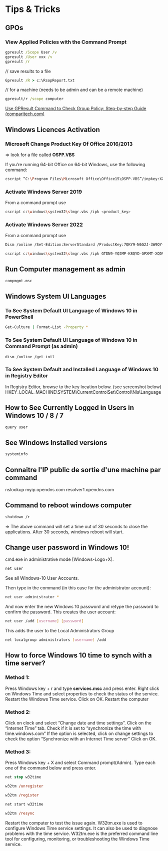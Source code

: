 # Tips & Tricks

## GPOs
### View Applied Policies with the Command Prompt
```cmd
gpresult /Scope User /v
gpresult /User xxx /v
gpresult /r
```
// save results to a file
```cmd
Gpresult /R > c:\RsopReport.txt
```
// for a machine (needs to be admin and can be a remote machine)
```cmd
gpresult/r /scope computer
```
[Use GPResult Command to Check Group Policy: Step-by-step Guide (comparitech.com)](https://www.comparitech.com/net-admin/how-to-use-gpresult-command/#:~:text=GPResult%20Scope%20Command,users%2C%20and%20target%20computer%27s%20settings.)


## Windows Licences Activation
### Microsoft Change Product Key Of Office 2016/2013
=> look for a file called **OSPP.VBS**

If you’re running 64-bit Office on 64-bit Windows, use the following command:
```sh
cscript “C:\Program Files\Microsoft Office\Office15\OSPP.VBS”/inpkey:XXXXX-XXXXX-XXXXX-XXXXX-XXXXX
```
### Activate Windows Server 2019
From a command prompt use 
```sh
cscript c:\windows\system32\slmgr.vbs /ipk <product_key>
```
### Activate Windows Server 2022
From a command prompt use
```sh
Dism /online /Set-Edition:ServerStandard /ProductKey:7QKY9-N6G2J-3W9QY-2PDMF-BY8DW /AcceptEula
```
```sh
cscript c:\windows\system32\slmgr.vbs /ipk GTDN9-YQ2MP-K8QYD-GPXMT-XQDVR
```
## Run Computer management as admin
```sh
compmgmt.msc
```
## Windows System UI Languages
### To See System Default UI Language of Windows 10 in PowerShell
```sh
Get-Culture | Format-List -Property *
```
### To See System Default UI Language of Windows 10 in Command Prompt (as admin)
```sh
dism /online /get-intl
```
### To See System Default and Installed Language of Windows 10 in Registry Editor
In Registry Editor, browse to the key location below. (see screenshot below)
HKEY_LOCAL_MACHINE\SYSTEM\CurrentControlSet\Control\Nls\Language
## How to See Currently Logged in Users in Windows 10 / 8 / 7
```sh
query user
```
## See Windows Installed versions
```sh
systeminfo
```
## Connaitre l'IP public de sortie d'une machine par command
nslookup myip.opendns.com resolver1.opendns.com
## Command to reboot windows computer
```sh
shutdown /r
```
=> The above command will set a time out of 30 seconds to close the applications. After 30 seconds, windows reboot will start.
## Change user password in Windows 10!
cmd.exe in administrative mode [Windows-Logo+X].
```sh
net user
```
See all Windows-10 User Accounts.

Then type in the command (in this case for the administrator account): 
```sh
net user administrator *
```
And now enter the new Windows 10 password and retype the password to confirm the password.
This creates the user account:
```sh
net user /add [username] [password]
```
This adds the user to the Local Administrators Group
```sh
net localgroup administrators [username] /add
```
## How to force Windows 10 time to synch with a time server?
### Method 1:
Press Windows key + r and type **services.msc** and press enter.
Right click on Windows Time and select properties to check the status of the service.
Restart the Windows Time service.
Click on OK.
Restart the computer
### Method 2:
Click on clock and select “Change date and time settings”.
Click on the “Internet Time” tab.
Check if it is set to “synchronize the time with time.windows.com”
If the option is selected, click on change settings to check the option “Synchronize with an Internet Time server”
Click on OK.
### Method 3:
Press Windows key + X and select Command prompt(Admin).
Type each one of the command below and press enter.
```ps
net stop w32time
```
```ps
w32tm /unregister
```
```ps
w32tm /register
```
```ps
net start w32time
```
```ps
w32tm /resync
```
Restart the computer to test the issue again.
W32tm.exe is used to configure Windows Time service settings. It can also be used to diagnose problems with the time service. W32tm.exe is the preferred command line tool for configuring, monitoring, or troubleshooting the Windows Time service.
